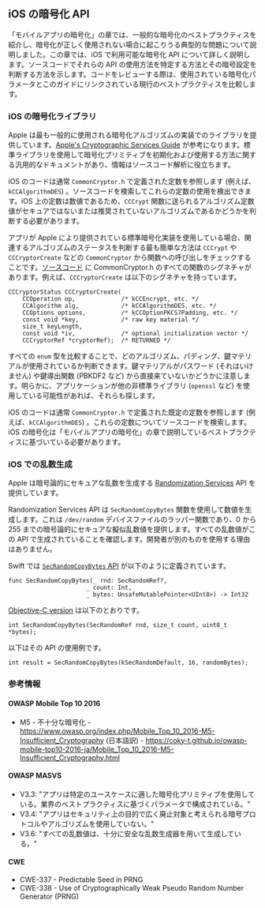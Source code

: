 ## iOS の暗号化 API

「モバイルアプリの暗号化」の章では、一般的な暗号化のベストプラクティスを紹介し、暗号化が正しく使用されない場合に起こりうる典型的な問題について説明しました。この章では、iOS で利用可能な暗号化 API について詳しく説明します。ソースコードでそれらの API の使用方法を特定する方法とその暗号設定を判断する方法を示します。コードをレビューする際は、使用されている暗号化パラメータとこのガイドにリンクされている現行のベストプラクティスを比較します。

### iOS の暗号化ライブラリ

Apple は最も一般的に使用される暗号化アルゴリズムの実装でのライブラリを提供しています。[Apple's Cryptographic Services Guide](https://developer.apple.com/library/content/documentation/Security/Conceptual/cryptoservices/GeneralPurposeCrypto/GeneralPurposeCrypto.html "Apple Cryptographic Services Guide") が参考になります。標準ライブラリを使用して暗号化プリミティブを初期化および使用する方法に関する汎用的なドキュメントがあり、情報はソースコード解析に役立ちます。

iOS のコードは通常 `CommonCryptor.h` で定義された定数を参照します (例えば、`kCCAlgorithmDES`) 。ソースコードを検索してこれらの定数の使用を検出できます。iOS 上の定数は数値であるため、`CCCrypt` 関数に送られるアルゴリズム定数値がセキュアではないまたは推奨されていないアルゴリズムであるかどうかを判断する必要があります。

アプリが Apple により提供されている標準暗号化実装を使用している場合、関連するアルゴリズムのステータスを判断する最も簡単な方法は `CCCrypt` や `CCCryptorCreate` などの `CommonCryptor` から関数への呼び出しをチェックすることです。[ソースコード](https://opensource.apple.com/source/CommonCrypto/CommonCrypto-36064/CommonCrypto/CommonCryptor.h "CommonCryptor.h") に CommonCryptor.h のすべての関数のシグネチャがあります。例えば、`CCCryptorCreate` は以下のシグネチャを持っています。

```
CCCryptorStatus CCCryptorCreate(
	CCOperation op,             /* kCCEncrypt, etc. */
	CCAlgorithm alg,            /* kCCAlgorithmDES, etc. */
	CCOptions options,          /* kCCOptionPKCS7Padding, etc. */
	const void *key,            /* raw key material */
	size_t keyLength,
	const void *iv,             /* optional initialization vector */
	CCCryptorRef *cryptorRef);  /* RETURNED */
```

すべての `enum` 型を比較することで、どのアルゴリズム、パディング、鍵マテリアルが使用されているか判断できます。鍵マテリアルがパスワード (それはいけません) や鍵導出関数 (PBKDF2 など) から直接来ていないかどうかに注意します。明らかに、アプリケーションが他の非標準ライブラリ (`openssl` など) を使用している可能性があれば、それらも探します。

iOS のコードは通常 `CommonCryptor.h` で定義された既定の定数を参照します (例えば、`kCCAlgorithmDES`) 。これらの定数についてソースコードを検索します。iOS の暗号化は「モバイルアプリの暗号化」の章で説明しているベストプラクティスに基づいている必要があります。

### iOS での乱数生成

Apple は暗号論的にセキュアな乱数を生成する [Randomization Services](https://developer.apple.com/reference/security/randomization_services "Randomization Services") API を提供しています。

Randomization Services API は `SecRandomCopyBytes` 関数を使用して数値を生成します。これは `/dev/random` デバイスファイルのラッパー関数であり、0 から 255 までの暗号論的にセキュアな擬似乱数値を提供します。すべての乱数値がこの API で生成されていることを確認します。開発者が別のものを使用する理由はありません。

Swift では [`SecRandomCopyBytes` API](https://developer.apple.com/reference/security/1399291-secrandomcopybytes "SecRandomCopyBytes (Swift)") が以下のように定義されています。
```
func SecRandomCopyBytes(_ rnd: SecRandomRef?,
                      _ count: Int,
                      _ bytes: UnsafeMutablePointer<UInt8>) -> Int32
```

[Objective-C version](https://developer.apple.com/reference/security/1399291-secrandomcopybytes?language=objc "SecRandomCopyBytes (Objective-C)") は以下のとおりです。
```
int SecRandomCopyBytes(SecRandomRef rnd, size_t count, uint8_t *bytes);
```

以下はその API の使用例です。
```
int result = SecRandomCopyBytes(kSecRandomDefault, 16, randomBytes);
```

### 参考情報

#### OWASP Mobile Top 10 2016
- M5 - 不十分な暗号化 - https://www.owasp.org/index.php/Mobile_Top_10_2016-M5-Insufficient_Cryptography (日本語訳) - https://coky-t.github.io/owasp-mobile-top10-2016-ja/Mobile_Top_10_2016-M5-Insufficient_Cryptography.html

#### OWASP MASVS
- V3.3: "アプリは特定のユースケースに適した暗号化プリミティブを使用している。業界のベストプラクティスに基づくパラメータで構成されている。"
- V3.4: "アプリはセキュリティ上の目的で広く廃止対象と考えられる暗号プロトコルやアルゴリズムを使用していない。"
- V3.6: "すべての乱数値は、十分に安全な乱数生成器を用いて生成している。"

#### CWE
- CWE-337 - Predictable Seed in PRNG
- CWE-338 - Use of Cryptographically Weak Pseudo Random Number Generator (PRNG)
